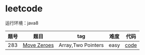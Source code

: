 # leetcode

运行环境：java8

|题号|题目|tag|难度|代码|
|------|-------|------|------|------|
|283|[Move Zeroes](https://leetcode.com/problems/move-zeroes/)|Array,Two Pointers|easy|[code](https://github.com/Lt-grint/leetcode/blob/master/java/283%20Move%20Zeroes/Solution.java)|
